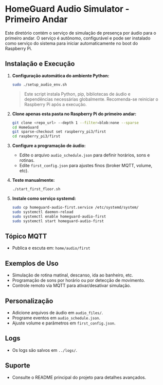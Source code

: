 # HomeGuard Audio Simulator - Primeiro Andar

Este diretório contém o serviço de simulação de presença por áudio para o primeiro andar. O serviço é autônomo, configurável e pode ser instalado como serviço do sistema para iniciar automaticamente no boot do Raspberry Pi.

## Instalação e Execução

1. **Configuração automática do ambiente Python:**
   ```bash
   sudo ./setup_audio_env.sh
   ```
   > Este script instala Python, pip, bibliotecas de áudio e dependências necessárias globalmente.
   > Recomenda-se reiniciar o Raspberry Pi após a execução.

2. **Clone apenas esta pasta no Raspberry Pi do primeiro andar:**
   ```bash
   git clone <repo_url> --depth 1 --filter=blob:none --sparse
   cd HomeGuard
   git sparse-checkout set raspberry_pi3/first
   cd raspberry_pi3/first
   ```
3. **Configure a programação de áudio:**
   - Edite o arquivo `audio_schedule.json` para definir horários, sons e rotinas.
   - Edite `first_config.json` para ajustes finos (broker MQTT, volume, etc).
4. **Teste manualmente:**
   ```bash
   ./start_first_floor.sh
   ```
5. **Instale como serviço systemd:**
   ```bash
   sudo cp homeguard-audio-first.service /etc/systemd/system/
   sudo systemctl daemon-reload
   sudo systemctl enable homeguard-audio-first
   sudo systemctl start homeguard-audio-first
   ```

## Tópico MQTT
- Publica e escuta em: `home/audio/first`

## Exemplos de Uso
- Simulação de rotina matinal, descanso, ida ao banheiro, etc.
- Programação de sons por horário ou por detecção de movimento.
- Controle remoto via MQTT para ativar/desativar simulação.

## Personalização
- Adicione arquivos de áudio em `audio_files/`.
- Programe eventos em `audio_schedule.json`.
- Ajuste volume e parâmetros em `first_config.json`.

## Logs
- Os logs são salvos em `../logs/`.

## Suporte
- Consulte o README principal do projeto para detalhes avançados.

